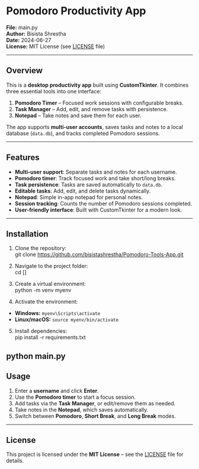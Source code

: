 # Pomodoro Productivity App

**File:** main.py  
**Author:** Bisista Shrestha  
**Date:** 2024-06-27  
**License:** MIT License (see [LICENSE](LICENSE) file)  

---

## Overview
This is a **desktop productivity app** built using **CustomTkinter**. It combines three essential tools into one interface:  

1. **Pomodoro Timer** – Focused work sessions with configurable breaks.  
2. **Task Manager** – Add, edit, and remove tasks with persistence.  
3. **Notepad** – Take notes and save them for each user.  

The app supports **multi-user accounts**, saves tasks and notes to a local database (`data.db`), and tracks completed Pomodoro sessions.  

---

## Features
- **Multi-user support**: Separate tasks and notes for each username.  
- **Pomodoro timer**: Track focused work and take short/long breaks.  
- **Task persistence**: Tasks are saved automatically to `data.db`.  
- **Editable tasks**: Add, edit, and delete tasks dynamically.  
- **Notepad**: Simple in-app notepad for personal notes.  
- **Session tracking**: Counts the number of Pomodoro sessions completed.  
- **User-friendly interface**: Built with CustomTkinter for a modern look.  

---

## Installation
1. Clone the repository:  
git clone https://github.com/bisistashrestha/Pomodoro-Tools-App.git

2. Navigate to the project folder:  
cd [<project-folder>]

3. Create a virtual environment:  
python -m venv myenv

4. Activate the environment:  
- **Windows:** `myenv\Scripts\activate`  
- **Linux/macOS:** `source myenv/bin/activate`

5. Install dependencies:  
pip install -r requirements.txt


python main.py
---

## Usage
1. Enter a **username** and click **Enter**.  
2. Use the **Pomodoro timer** to start a focus session.  
3. Add tasks via the **Task Manager**, or edit/remove them as needed.  
4. Take notes in the **Notepad**, which saves automatically.  
5. Switch between **Pomodoro**, **Short Break**, and **Long Break** modes.  

---

## License
This project is licensed under the **MIT License** – see the [LICENSE](LICENSE) file for details.

